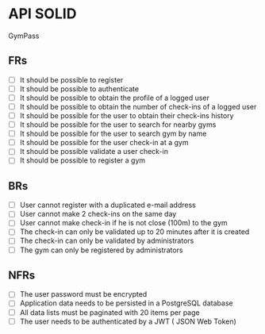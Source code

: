 # API SOLID

GymPass

## FRs

- [ ] It should be possible to register
- [ ] It should be possible to authenticate
- [ ] It should be possible to obtain the profile of a logged user
- [ ] It should be possible to obtain the number of check-ins of a logged user
- [ ] It should be possible for the user to obtain their check-ins  history
- [ ] It should be possible for the user to search for nearby gyms
- [ ] It should be possible for the user to search gym by name
- [ ] It should be possible for the user check-in at a gym
- [ ] It should be possible validate a user check-in
- [ ] It should be possible to register a gym

## BRs

- [ ] User cannot register with a duplicated e-mail address
- [ ] User cannot make 2 check-ins on the same day
- [ ] User cannot make check-in if he is not close (100m) to the gym
- [ ] The check-in can only be validated up to 20 minutes after it is created
- [ ] The check-in can only be validated by administrators
- [ ] The gym can only be registered by administrators
  
## NFRs

- [ ] The user password must be encrypted
- [ ] Application data needs to be persisted in a PostgreSQL database
- [ ] All data lists must be paginated with 20 items per page
- [ ] The user needs to be authenticated by a JWT ( JSON Web Token)